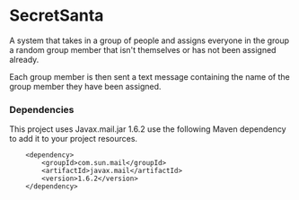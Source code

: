 # SecretSanta

<p>A system that takes in a group of people and 
assigns everyone in the group a random group member that isn't themselves or has not been assigned already.</p>

<p> Each group member is then sent a text message containing the name of the group member they have been assigned.</p>

<h3> Dependencies</h3>
<p> This project uses Javax.mail.jar 1.6.2 use the following Maven dependency to add it to your project resources.</p>

```
    <dependency>
        <groupId>com.sun.mail</groupId>
        <artifactId>javax.mail</artifactId>
        <version>1.6.2</version>
    </dependency>
```
